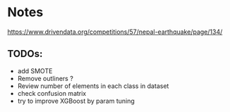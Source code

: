 # Notes
https://www.drivendata.org/competitions/57/nepal-earthquake/page/134/

## TODOs:
- add SMOTE
- Remove outliners ?
- Review number of elements in each class in dataset
- check confusion matrix
- try to improve XGBoost by param tuning
